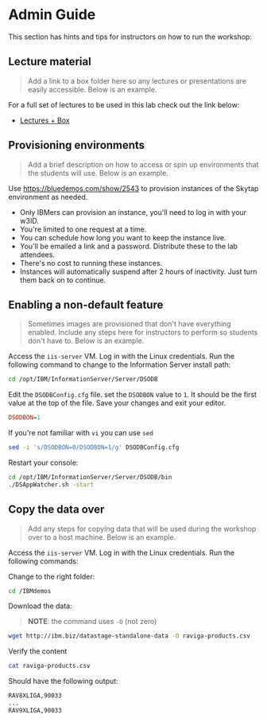 # Admin Guide

This section has hints and tips for instructors on how to run the workshop:

## Lecture material

> Add a link to a box folder here so any lectures or presentations are easily accessible. Below is an example.

For a full set of lectures to be used in this lab check out the link below:

* [Lectures + Box](https://ibm.ent.box.com/folder/121012035949)

## Provisioning environments

> Add a brief description on how to access or spin up environments that the students will use. Below is an example.

Use <https://bluedemos.com/show/2543> to provision instances of the Skytap environment as needed.

* Only IBMers can provision an instance, you'll need to log in with your w3ID.
* You're limited to one request at a time.
* You can schedule how long you want to keep the instance live.
* You'll be emailed a link and a password. Distribute these to the lab attendees.
* There's no cost to running these instances.
* Instances will automatically suspend after 2 hours of inactivity. Just turn them back on to continue.

## Enabling a non-default feature

> Sometimes images are provisioned that don't have everything enabled. Include any steps here for instructors to perform so students don't have to. Below is an example.

Access the `iis-server` VM. Log in with the Linux credentials. Run the following command to change to the Information Server install path:

```bash
cd /opt/IBM/InformationServer/Server/DSODB
```

Edit the `DSODBConfig.cfg` file. set the `DSODBON` value to `1`. It should be the first value at the top of the file. Save your changes and exit your editor.

```ini
DSODBON=1
```

If you're not familiar with `vi` you can use `sed`

```bash
sed -i 's/DSODBON=0/DSODBON=1/g' DSODBConfig.cfg
```

Restart your console:

```bash
cd /opt/IBM/InformationServer/Server/DSODB/bin
./DSAppWatcher.sh -start
```

## Copy the data over

> Add any steps for copying data that will be used during the workshop over to a host machine. Below is an example.

Access the `iis-server` VM. Log in with the Linux credentials. Run the following commands:

Change to the right folder:

```bash
cd /IBMdemos
```

Download the data:

> **NOTE**: the command uses `-O` (not zero)

```bash
wget http://ibm.biz/datastage-standalone-data -O raviga-products.csv
```

Verify the content

```bash
cat raviga-products.csv
```

Should have the following output:

```bash
RAV8XLIGA,90033
...
RAV9XLIGA,90033
```
